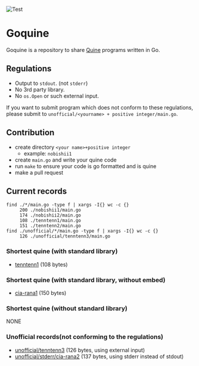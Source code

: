 ![Test](https://github.com/nobishino/goquine/actions/workflows/test.yml/badge.svg)
# Goquine

Goquine is a repository to share [Quine](https://en.wikipedia.org/wiki/Quine_(computing)) programs written in Go.

## Regulations

- Output to `stdout`. (not `stderr`)
- No 3rd party library.
- No `os.Open` or such external input.

If you want to submit program which does not conform to these regulations, please submit to `unofficial/<yourname> + positive integer/main.go`.

## Contribution

- create directory `<your name>+positive integer`
    - example: `nobishii1`
- create `main.go` and write your quine code
- run `make` to ensure your code is go formatted and is quine
- make a pull request

## Current records

```
find ./*/main.go -type f | xargs -I{} wc -c {}
     200 ./nobishii1/main.go
     174 ./nobishii2/main.go
     108 ./tenntenn1/main.go
     151 ./tenntenn2/main.go
find ./unofficial/*/main.go -type f | xargs -I{} wc -c {}
     126 ./unofficial/tenntenn3/main.go
```

### Shortest quine (with standard library)

- [tenntenn1](./tenntenn1/main.go) (108 bytes)

### Shortest quine (with standard library, without embed)

- [cia-rana1](./cia-rana1/main.go) (150 bytes)

### Shortest quine (without standard library)

NONE

### Unofficial records(not conforming to the regulations)

- [unofficial/tenntenn3](./unofficial/tenntenn3/main.go) (126 bytes, using external input)
- [unofficial/stderr/cia-rana2](./unofficial/stderr/cia-rana2/main.go) (137 bytes, using stderr instead of stdout)